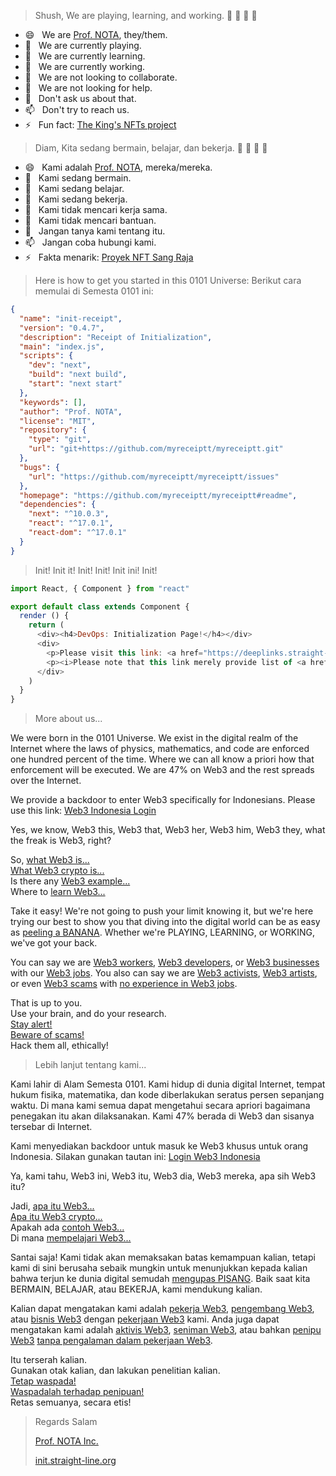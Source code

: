 > Shush, We are playing, learning, and working. 🤫 🤫 🤫 🤫

- 😄 &nbsp; We are [Prof. NOTA](https://deeplinks.straight-line.org/), they/them.
- 🤙 &nbsp; We are currently playing.
- 🌱 &nbsp; We are currently learning.
- 🔭 &nbsp; We are currently working.
- 👯 &nbsp; We are not looking to collaborate.
- 🤔 &nbsp; We are not looking for help.
- 💬 &nbsp; Don't ask us about that.
- 📫 &nbsp; Don't try to reach us.
- ⚡ &nbsp; Fun fact: [The King's NFTs project](https://iqraa.straight-line.org/the-kings-nfts/)

> Diam, Kita sedang bermain, belajar, dan bekerja. 🤫 🤫 🤫 🤫

- 😄 &nbsp; Kami adalah [Prof. NOTA](https://deeplinks.straight-line.org/), mereka/mereka.
- 🤙 &nbsp; Kami sedang bermain.
- 🌱 &nbsp; Kami sedang belajar.
- 🔭 &nbsp; Kami sedang bekerja.
- 👯 &nbsp; Kami tidak mencari kerja sama.
- 🤔 &nbsp; Kami tidak mencari bantuan.
- 💬 &nbsp; Jangan tanya kami tentang itu.
- 📫 &nbsp; Jangan coba hubungi kami.
- ⚡ &nbsp; Fakta menarik: [Proyek NFT Sang Raja](https://iqraa.straight-line.org/the-kings-nfts/)

> Here is how to get you started in this 0101 Universe:
> Berikut cara memulai di Semesta 0101 ini:

```json
{
  "name": "init-receipt",
  "version": "0.4.7",
  "description": "Receipt of Initialization",
  "main": "index.js",
  "scripts": {
    "dev": "next",
    "build": "next build",
    "start": "next start"
  },
  "keywords": [],
  "author": "Prof. NOTA",
  "license": "MIT",
  "repository": {
    "type": "git",
    "url": "git+https://github.com/myreceiptt/myreceiptt.git"
  },
  "bugs": {
    "url": "https://github.com/myreceiptt/myreceiptt/issues"
  },
  "homepage": "https://github.com/myreceiptt/myreceiptt#readme",
  "dependencies": {
    "next": "^10.0.3",
    "react": "^17.0.1",
    "react-dom": "^17.0.1"
  }
}
```

> Init! Init it! Init!
> Init! Init ini! Init!

```javascript
import React, { Component } from "react"

export default class extends Component {
  render () {
    return (
      <div><h4>DevOps: Initialization Page!</h4></div>
      <div>
        <p>Please visit this link: <a href="https://deeplinks.straight-line.org/" target="_blank" rel="noreferrer">Prof. NOTA's Deep Links</a></p>
        <p><i>Please note that this link merely provide list of <a href="https://deeplinks.straight-line.org/" target="_blank" rel="noreferrer">Prof. NOTA's Deep Links</a> and does not facilitate the access to or use of the Deep Links.</i></p>
      </div>
    )
  }
}
```

> More about us...

We were born in the 0101 Universe. We exist in the digital realm of the Internet where the laws of physics, mathematics, and code are enforced one hundred percent of the time. Where we can all know a priori how that enforcement will be executed. We are 47% on Web3 and the rest spreads over the Internet.

We provide a backdoor to enter Web3 specifically for Indonesians. Please use this link: [Web3 Indonesia Login](https://nota.straight-line.org/profile/nota "Get the best help, support, and advice from Prof. NOTA about this 0101 Universe as long as utilize the Web3 technology.")

Yes, we know, Web3 this, Web3 that, Web3 her, Web3 him, Web3 they, what the freak is Web3, right?

So, [what Web3 is...](#)  
[What Web3 crypto is...](#)  
Is there any [Web3 example...](#)  
Where to [learn Web3...](#)

Take it easy! We're not going to push your limit knowing it, but we're here trying our best to show you that diving into the digital world can be as easy as [peeling a BANANA](https://bananow.land/). Whether we're PLAYING, LEARNING, or WORKING, we've got your back.

You can say we are [Web3 workers](#), [Web3 developers](#), or [Web3 businesses](#) with our [Web3 jobs](#). You also can say we are [Web3 activists](#), [Web3 artists](#), or even [Web3 scams](#) with [no experience in Web3 jobs](#).

That is up to you.  
Use your brain, and do your research.  
[Stay alert!](https://iqraa.straight-line.org/tutor-x-educator/v/tutor-0003-web3-personal-security "Web3 Security Personal Awareness")  
[Beware of scams!](https://iqraa.straight-line.org/tutor-x-educator/v/tutor-0003-web3-personal-security/3-ancaman-keamanan "Web3 Security Personal Awareness")  
Hack them all, ethically!

> Lebih lanjut tentang kami...

Kami lahir di Alam Semesta 0101. Kami hidup di dunia digital Internet, tempat hukum fisika, matematika, dan kode diberlakukan seratus persen sepanjang waktu. Di mana kami semua dapat mengetahui secara apriori bagaimana penegakan itu akan dilaksanakan. Kami 47% berada di Web3 dan sisanya tersebar di Internet.

Kami menyediakan backdoor untuk masuk ke Web3 khusus untuk orang Indonesia. Silakan gunakan tautan ini: [Login Web3 Indonesia](https://nota.straight-line.org/profile/nota "Get the best help, support, and advice from Prof. NOTA about this 0101 Universe as long as utilize the Web3 technology.")

Ya, kami tahu, Web3 ini, Web3 itu, Web3 dia, Web3 mereka, apa sih Web3 itu?

Jadi, [apa itu Web3...](#)  
[Apa itu Web3 crypto...](#)  
Apakah ada [contoh Web3...](#)  
Di mana [mempelajari Web3...](#)  

Santai saja! Kami tidak akan memaksakan batas kemampuan kalian, tetapi kami di sini berusaha sebaik mungkin untuk menunjukkan kepada kalian bahwa terjun ke dunia digital semudah [mengupas PISANG](https://bananow.land/). Baik saat kita BERMAIN, BELAJAR, atau BEKERJA, kami mendukung kalian.

Kalian dapat mengatakan kami adalah [pekerja Web3](#), [pengembang Web3](#), atau [bisnis Web3](#) dengan [pekerjaan Web3](#) kami. Anda juga dapat mengatakan kami adalah [aktivis Web3](#), [seniman Web3](#), atau bahkan [penipu Web3](#) [tanpa pengalaman dalam pekerjaan Web3](#).

Itu terserah kalian.  
Gunakan otak kalian, dan lakukan penelitian kalian.  
[Tetap waspada!](https://iqraa.straight-line.org/tutor-x-educator/v/tutor-0003-web3-personal-security "Kesadaran Pribadi Keamanan Web3")  
[Waspadalah terhadap penipuan!](https://iqraa.straight-line.org/tutor-x-educator/v/tutor-0003-web3-personal-security "Kesadaran Pribadi Keamanan Web3")  
Retas semuanya, secara etis!

> Regards
> Salam
> 
> [Prof. NOTA Inc.](https://nota.straight-line.org/)
> 
> [init.straight-line.org](https://init.straight-line.org/)
> 

<!--
**myreceiptt/myreceiptt** is a ✨ _special_ ✨ repository because its `README.md` (this file) appears on Prof. NOTA's GitHub profile.
-->
